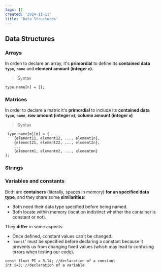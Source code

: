 ```yaml
---
tags: []
created: '2024-11-11'
title: 'Data Structures'
---
```


## Data Structures
### Arrays 
In orden to declare an array, it's **primordial** to define its **contained data `type`**, **`name`** and **element amount (integer `n`)**.
> Syntax 
```
type name[n] = {};
```
### Matrices
In order to declare a matrix it's **primordial** to include its **contained data `type`**, **`name`**, **row amount (integer `m`)**, **column amount (integer `n`)** 
> Syntax
```
 type name[m][n] = {
    {element11, element12, ..., element1n},
    {element21, element22, ..., element2n},
    ...
    {elementm1, elementm2, ..., elementmn}
};
```
### Strings
### Variables and constants
Both are **containers** (literally, spaces in memory) **for an specified data type**, and they share some **similarities**:

- Both need their data type specified before being named.
- Both locate within memory (location indistinct whether the container is constant or not).

They **differ** in some aspects:

- Once defined, constant values can't be changed.
- '`const`' must be specified before declaring a constant because it prevents us from changing fixed values (which may lead to confusing errors when testing our code).

```
const float PI = 3.14; //declaration of a constant
int i=3; //declaration of a variable
```
